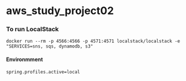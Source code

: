 # aws_study_project02

### To run LocalStack
`docker run --rm -p 4566:4566 -p 4571:4571 localstack/localstack -e "SERVICES=sns, sqs, dynamodb, s3"`
#### Environmment
`spring.profiles.active=local`
